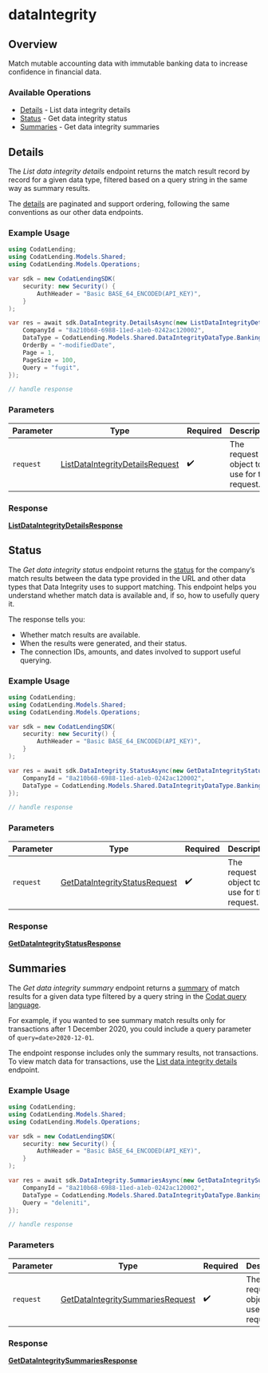 # dataIntegrity

## Overview

Match mutable accounting data with immutable banking data to increase confidence in financial data.

### Available Operations

* [Details](#details) - List data integrity details
* [Status](#status) - Get data integrity status
* [Summaries](#summaries) - Get data integrity summaries

## Details

The *List data integrity details* endpoint returns the match result record by record for a given data type, filtered based on a query string in the same way as summary results.

The [details](https://docs.codat.io/lending-api#/schemas/DataIntegrityDetails) are paginated and support ordering, following the same conventions as our other data endpoints.

### Example Usage

```csharp
using CodatLending;
using CodatLending.Models.Shared;
using CodatLending.Models.Operations;

var sdk = new CodatLendingSDK(
    security: new Security() {
        AuthHeader = "Basic BASE_64_ENCODED(API_KEY)",
    }
);

var res = await sdk.DataIntegrity.DetailsAsync(new ListDataIntegrityDetailsRequest() {
    CompanyId = "8a210b68-6988-11ed-a1eb-0242ac120002",
    DataType = CodatLending.Models.Shared.DataIntegrityDataType.BankingAccounts,
    OrderBy = "-modifiedDate",
    Page = 1,
    PageSize = 100,
    Query = "fugit",
});

// handle response
```

### Parameters

| Parameter                                                                                     | Type                                                                                          | Required                                                                                      | Description                                                                                   |
| --------------------------------------------------------------------------------------------- | --------------------------------------------------------------------------------------------- | --------------------------------------------------------------------------------------------- | --------------------------------------------------------------------------------------------- |
| `request`                                                                                     | [ListDataIntegrityDetailsRequest](../../models/operations/ListDataIntegrityDetailsRequest.md) | :heavy_check_mark:                                                                            | The request object to use for the request.                                                    |


### Response

**[ListDataIntegrityDetailsResponse](../../models/operations/ListDataIntegrityDetailsResponse.md)**


## Status

The *Get data integrity status* endpoint returns the [status](https://docs.codat.io/lending-api#/schemas/DataIntegrityStatus) for the company’s match results between the data type provided in the URL and other data types that Data Integrity uses to support matching.
This endpoint helps you understand whether match data is available and, if so, how to usefully query it.

The response tells you:

- Whether match results are available.
- When the results were generated, and their status.
- The connection IDs, amounts, and dates involved to support useful querying.

### Example Usage

```csharp
using CodatLending;
using CodatLending.Models.Shared;
using CodatLending.Models.Operations;

var sdk = new CodatLendingSDK(
    security: new Security() {
        AuthHeader = "Basic BASE_64_ENCODED(API_KEY)",
    }
);

var res = await sdk.DataIntegrity.StatusAsync(new GetDataIntegrityStatusRequest() {
    CompanyId = "8a210b68-6988-11ed-a1eb-0242ac120002",
    DataType = CodatLending.Models.Shared.DataIntegrityDataType.BankingAccounts,
});

// handle response
```

### Parameters

| Parameter                                                                                 | Type                                                                                      | Required                                                                                  | Description                                                                               |
| ----------------------------------------------------------------------------------------- | ----------------------------------------------------------------------------------------- | ----------------------------------------------------------------------------------------- | ----------------------------------------------------------------------------------------- |
| `request`                                                                                 | [GetDataIntegrityStatusRequest](../../models/operations/GetDataIntegrityStatusRequest.md) | :heavy_check_mark:                                                                        | The request object to use for the request.                                                |


### Response

**[GetDataIntegrityStatusResponse](../../models/operations/GetDataIntegrityStatusResponse.md)**


## Summaries

The *Get data integrity summary* endpoint returns a [summary](https://docs.codat.io/lending-api#/schemas/DataIntegritySummary) of match results for a given data type filtered by a query string in the [Codat query language](https://docs.codat.io/using-the-api/querying). 

For example, if you wanted to see summary match results only for transactions after 1 December 2020, you could include a query parameter of `query=date>2020-12-01`.

The endpoint response includes only the summary results, not transactions. To view match data for transactions, use the [List data integrity details](https://docs.codat.io/lending-api#/operations/list-data-type-data-integrity-details) endpoint.

### Example Usage

```csharp
using CodatLending;
using CodatLending.Models.Shared;
using CodatLending.Models.Operations;

var sdk = new CodatLendingSDK(
    security: new Security() {
        AuthHeader = "Basic BASE_64_ENCODED(API_KEY)",
    }
);

var res = await sdk.DataIntegrity.SummariesAsync(new GetDataIntegritySummariesRequest() {
    CompanyId = "8a210b68-6988-11ed-a1eb-0242ac120002",
    DataType = CodatLending.Models.Shared.DataIntegrityDataType.BankingAccounts,
    Query = "deleniti",
});

// handle response
```

### Parameters

| Parameter                                                                                       | Type                                                                                            | Required                                                                                        | Description                                                                                     |
| ----------------------------------------------------------------------------------------------- | ----------------------------------------------------------------------------------------------- | ----------------------------------------------------------------------------------------------- | ----------------------------------------------------------------------------------------------- |
| `request`                                                                                       | [GetDataIntegritySummariesRequest](../../models/operations/GetDataIntegritySummariesRequest.md) | :heavy_check_mark:                                                                              | The request object to use for the request.                                                      |


### Response

**[GetDataIntegritySummariesResponse](../../models/operations/GetDataIntegritySummariesResponse.md)**

